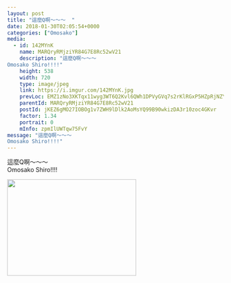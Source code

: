 ```yaml
---
layout: post
title: "這麼Q啊～～～  " 
date: 2018-01-30T02:05:54+0000 
categories: ["Omosako"] 
media:
  - id: 142MYnK
    name: MARQryRMjziYR84G7E8Rc52wV21
    description: "這麼Q啊～～～
Omosako Shiro!!!!"   
    height: 538
    width: 720
    type: image/jpeg
    link: https://i.imgur.com/142MYnK.jpg
    prevLoc: EMZ1zNo3XKTqx11wyg3WT6Q2Kvl6QWh1DPVyGVq7s2rKlRGxP5HZpRjNZYZ3u7Xgv6D5ALfxgZ8rYLE2cVWVLJ39lXFvQKL8nBjmsLpkDjpEWlfln6n7rlyjcz4EgyvoDlcVXvyvOmVycYqZNRJNwMiKqx1rpZAjcYQqKlAAy5fo4Gxnzww5unNpJ7n24yFXO7D8QwWNh23GnGw7OZIKVz7jWKVmIQVPZEOJz8UNx9YlpnyqhqYJxw4JjVI2KEyO7LG5
    parentId: MARQryRMjziYR84G7E8Rc52wV21
    postId: jKEZ6gMO27IOBOg1v7ZWH9lDlk2AoMsYQ99B90wkizDA3r10zoc4GKvr
    factor: 1.34
    portrait: 0
    mInfo: zpmIlUWTqw75FvY
message: "這麼Q啊～～～  
Omosako Shiro!!!!"
---
```


這麼Q啊～～～  
Omosako Shiro!!!!


[//]: #media:  
<a href="https://i.imgur.com/142MYnK.jpg"><img src="https://i.imgur.com/142MYnK.jpg" height="224" width="300" /></a> 
 
